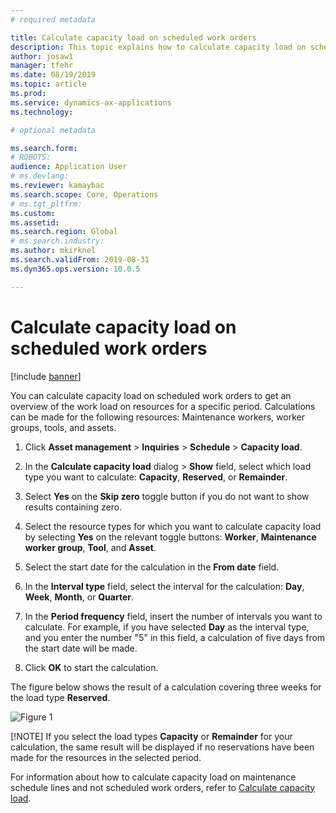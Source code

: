 ```yaml
---
# required metadata

title: Calculate capacity load on scheduled work orders
description: This topic explains how to calculate capacity load on scheduled work orders in Asset Management.
author: josaw1
manager: tfehr
ms.date: 08/19/2019
ms.topic: article
ms.prod: 
ms.service: dynamics-ax-applications
ms.technology: 

# optional metadata

ms.search.form: 
# ROBOTS: 
audience: Application User
# ms.devlang: 
ms.reviewer: kamaybac
ms.search.scope: Core, Operations
# ms.tgt_pltfrm: 
ms.custom: 
ms.assetid: 
ms.search.region: Global
# ms.search.industry: 
ms.author: mkirknel
ms.search.validFrom: 2019-08-31
ms.dyn365.ops.version: 10.0.5

---
```


# Calculate capacity load on scheduled work orders

[!include [banner](../../includes/banner.md)]

 

You can calculate capacity load on scheduled work orders to get an overview of the work load on resources for a specific period. Calculations can be made for the following resources: Maintenance workers, worker groups, tools, and assets.

1. Click **Asset management** > **Inquiries** > **Schedule** > **Capacity load**.

2. In the **Calculate capacity load** dialog > **Show** field, select which load type you want to calculate: **Capacity**, **Reserved**, or **Remainder**.

3. Select **Yes** on the **Skip zero** toggle button if you do not want to show results containing zero.

4. Select the resource types for which you want to calculate capacity load by selecting **Yes** on the relevant toggle buttons: **Worker**, **Maintenance worker group**, **Tool**, and **Asset**.

5. Select the start date for the calculation in the **From date** field.

6. In the **Interval type** field, select the interval for the calculation: **Day**, **Week**, **Month**, or **Quarter**.

7. In the **Period frequency** field, insert the number of intervals you want to calculate. For example, if you have selected **Day** as the interval type, and you enter the number "5" in this field, a calculation of five days from the start date will be made.

8. Click **OK** to start the calculation.

The figure below shows the result of a calculation covering three weeks for the load type **Reserved**.

![Figure 1](media/08-work-order-scheduling.png)

[!NOTE]
If you select the load types **Capacity** or **Remainder** for your calculation, the same result will be displayed if no reservations have been made for the resources in the selected period.

For information about how to calculate capacity load on maintenance schedule lines and not scheduled work orders, refer to [Calculate capacity load](../capacity-planning/calculate-capacity-load.md).

